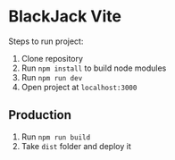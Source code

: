 # BlackJack Vite

Steps to run project:

1. Clone repository
2. Run ```npm install``` to build node modules
3. Run ```npm run dev```
4. Open project at ```localhost:3000```

## Production

1. Run ```npm run build```
2. Take ```dist``` folder and deploy it